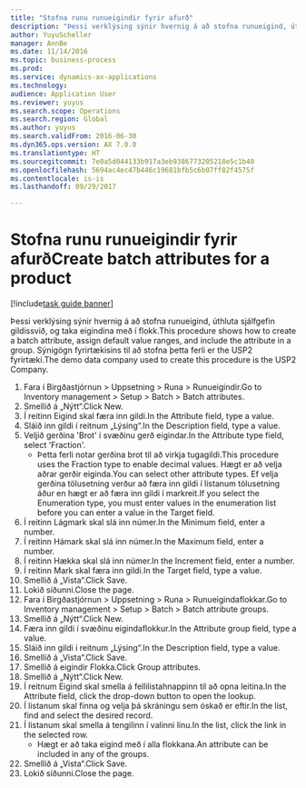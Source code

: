 ```yaml
--- 
title: "Stofna runu runueigindir fyrir afurð"
description: "Þessi verklýsing sýnir hvernig á að stofna runueigind, úthluta sjálfgefin gildissvið, og taka eigindina með í flokk."
author: YuyuScheller
manager: AnnBe
ms.date: 11/14/2016
ms.topic: business-process
ms.prod: 
ms.service: dynamics-ax-applications
ms.technology: 
audience: Application User
ms.reviewer: yuyus
ms.search.scope: Operations
ms.search.region: Global
ms.author: yuyus
ms.search.validFrom: 2016-06-30
ms.dyn365.ops.version: AX 7.0.0
ms.translationtype: HT
ms.sourcegitcommit: 7e0a5d044133b917a3eb9386773205218e5c1b40
ms.openlocfilehash: 5694ac4ec47b446c19681bfb5c6b07ff82f4575f
ms.contentlocale: is-is
ms.lasthandoff: 09/29/2017

---
```

# <a name="create-batch-attributes-for-a-product"></a><span data-ttu-id="05135-103">Stofna runu runueigindir fyrir afurð</span><span class="sxs-lookup"><span data-stu-id="05135-103">Create batch attributes for a product</span></span>

[!include[task guide banner](../../includes/task-guide-banner.md)]

<span data-ttu-id="05135-104">Þessi verklýsing sýnir hvernig á að stofna runueigind, úthluta sjálfgefin gildissvið, og taka eigindina með í flokk.</span><span class="sxs-lookup"><span data-stu-id="05135-104">This procedure shows how to create a batch attribute, assign default value ranges, and include the attribute in a group.</span></span> <span data-ttu-id="05135-105">Sýnigögn fyrirtækisins til að stofna þetta ferli er the USP2 fyrirtæki.</span><span class="sxs-lookup"><span data-stu-id="05135-105">The demo data company used to create this procedure is the USP2 Company.</span></span>

1. <span data-ttu-id="05135-106">Fara í Birgðastjórnun > Uppsetning > Runa > Runueigindir.</span><span class="sxs-lookup"><span data-stu-id="05135-106">Go to Inventory management > Setup > Batch > Batch attributes.</span></span>
2. <span data-ttu-id="05135-107">Smellið á „Nýtt“.</span><span class="sxs-lookup"><span data-stu-id="05135-107">Click New.</span></span>
3. <span data-ttu-id="05135-108">Í reitinn Eigind skal færa inn gildi.</span><span class="sxs-lookup"><span data-stu-id="05135-108">In the Attribute field, type a value.</span></span>
4. <span data-ttu-id="05135-109">Sláið inn gildi í reitnum „Lýsing“.</span><span class="sxs-lookup"><span data-stu-id="05135-109">In the Description field, type a value.</span></span>
5. <span data-ttu-id="05135-110">Veljið gerðina 'Brot' í svæðinu gerð eigindar.</span><span class="sxs-lookup"><span data-stu-id="05135-110">In the Attribute type field, select 'Fraction'.</span></span>
    * <span data-ttu-id="05135-111">Þetta ferli notar gerðina brot til að virkja tugagildi.</span><span class="sxs-lookup"><span data-stu-id="05135-111">This procedure uses the Fraction type to enable decimal values.</span></span> <span data-ttu-id="05135-112">Hægt er að velja aðrar gerðir eiginda.</span><span class="sxs-lookup"><span data-stu-id="05135-112">You can select other attribute types.</span></span> <span data-ttu-id="05135-113">Ef velja gerðina tölusetning verður að færa inn gildi í listanum tölusetning áður en hægt er að færa inn gildi í markreit.</span><span class="sxs-lookup"><span data-stu-id="05135-113">If you select the Enumeration type, you must enter values in the enumeration list before you can enter a value in the Target field.</span></span>  
6. <span data-ttu-id="05135-114">Í reitinn Lágmark skal slá inn númer.</span><span class="sxs-lookup"><span data-stu-id="05135-114">In the Minimum field, enter a number.</span></span>
7. <span data-ttu-id="05135-115">Í reitinn Hámark skal slá inn númer.</span><span class="sxs-lookup"><span data-stu-id="05135-115">In the Maximum field, enter a number.</span></span>
8. <span data-ttu-id="05135-116">Í reitinn Hækka skal slá inn númer.</span><span class="sxs-lookup"><span data-stu-id="05135-116">In the Increment field, enter a number.</span></span>
9. <span data-ttu-id="05135-117">Í reitinn Mark skal færa inn gildi.</span><span class="sxs-lookup"><span data-stu-id="05135-117">In the Target field, type a value.</span></span>
10. <span data-ttu-id="05135-118">Smellið á „Vista“.</span><span class="sxs-lookup"><span data-stu-id="05135-118">Click Save.</span></span>
11. <span data-ttu-id="05135-119">Lokið síðunni.</span><span class="sxs-lookup"><span data-stu-id="05135-119">Close the page.</span></span>
12. <span data-ttu-id="05135-120">Fara í Birgðastjórnun > Uppsetning > Runa > Runueigindaflokkar.</span><span class="sxs-lookup"><span data-stu-id="05135-120">Go to Inventory management > Setup > Batch > Batch attribute groups.</span></span>
13. <span data-ttu-id="05135-121">Smellið á „Nýtt“.</span><span class="sxs-lookup"><span data-stu-id="05135-121">Click New.</span></span>
14. <span data-ttu-id="05135-122">Færa inn gildi í svæðinu eigindaflokkur.</span><span class="sxs-lookup"><span data-stu-id="05135-122">In the Attribute group field, type a value.</span></span>
15. <span data-ttu-id="05135-123">Sláið inn gildi í reitnum „Lýsing“.</span><span class="sxs-lookup"><span data-stu-id="05135-123">In the Description field, type a value.</span></span>
16. <span data-ttu-id="05135-124">Smellið á „Vista“.</span><span class="sxs-lookup"><span data-stu-id="05135-124">Click Save.</span></span>
17. <span data-ttu-id="05135-125">Smellið á eigindir Flokka.</span><span class="sxs-lookup"><span data-stu-id="05135-125">Click Group attributes.</span></span>
18. <span data-ttu-id="05135-126">Smellið á „Nýtt“.</span><span class="sxs-lookup"><span data-stu-id="05135-126">Click New.</span></span>
19. <span data-ttu-id="05135-127">Í reitnum Eigind skal smella á fellilistahnappinn til að opna leitina.</span><span class="sxs-lookup"><span data-stu-id="05135-127">In the Attribute field, click the drop-down button to open the lookup.</span></span>
20. <span data-ttu-id="05135-128">Í listanum skal finna og velja þá skráningu sem óskað er eftir.</span><span class="sxs-lookup"><span data-stu-id="05135-128">In the list, find and select the desired record.</span></span>
21. <span data-ttu-id="05135-129">Í listanum skal smella á tengilinn í valinni línu.</span><span class="sxs-lookup"><span data-stu-id="05135-129">In the list, click the link in the selected row.</span></span>
    * <span data-ttu-id="05135-130">Hægt er að taka eigind með í alla flokkana.</span><span class="sxs-lookup"><span data-stu-id="05135-130">An attribute can be included in any of the groups.</span></span>  
22. <span data-ttu-id="05135-131">Smellið á „Vista“.</span><span class="sxs-lookup"><span data-stu-id="05135-131">Click Save.</span></span>
23. <span data-ttu-id="05135-132">Lokið síðunni.</span><span class="sxs-lookup"><span data-stu-id="05135-132">Close the page.</span></span>


